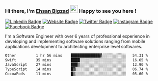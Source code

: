 ### Hi there, I'm <a href="https://ehsanbigzad.com" target="_blank">Ehsan Bigzad</a> <img src="https://media.giphy.com/media/hvRJCLFzcasrR4ia7z/giphy.gif" width="25px" height="25px"> Happy to see you here !

[![Linkedin Badge](https://img.shields.io/badge/-LinkedIn-0e76a8?style=flat-square&logo=Linkedin&logoColor=white)](https://linkedin.com/in/EhsanBigzad)
[![Website Badge](https://img.shields.io/badge/Website-3b5998?style=flat-square&logo=google-chrome&logoColor=white)](https://ehsanbigzad.com)
[![Twitter Badge](https://img.shields.io/badge/-Twitter-00acee?style=flat-square&logo=Twitter&logoColor=white)](https://twitter.com/EhsanBigzad)
[![Instagram Badge](https://img.shields.io/badge/-Instagram-e4405f?style=flat-square&logo=Instagram&logoColor=white)](https://instagram.com/ehsanbigzad/)
[![Facebook Badge](https://img.shields.io/badge/-Facebook-0088cc?style=flat-square&logo=Facebook&logoColor=white)](https://facebook.com/EhsanBigzad7)

I'm a Software Engineer with over 6 years of professional experience
in developing and implementing software solutions ranging from mobile applications development to architecting enterprise level softwares.

<!--START_SECTION:waka-->

```txt
Other         1 hr 56 mins    █████████████▓░░░░░░░░░░░   54.31 %
Swift         35 mins         ████░░░░░░░░░░░░░░░░░░░░░   16.65 %
JavaScript    27 mins         ███▒░░░░░░░░░░░░░░░░░░░░░   12.90 %
TypeScript    14 mins         █▓░░░░░░░░░░░░░░░░░░░░░░░   06.74 %
CocoaPods     11 mins         █▒░░░░░░░░░░░░░░░░░░░░░░░   05.60 %
```

<!--END_SECTION:waka-->
